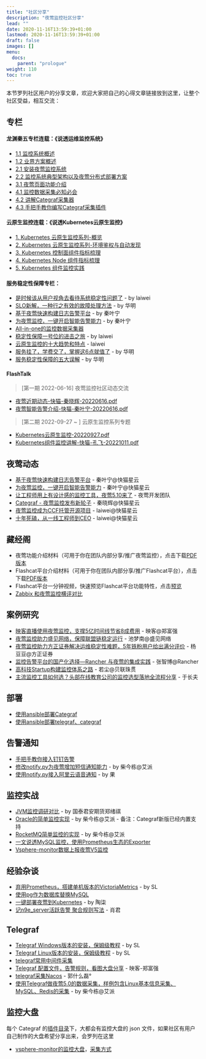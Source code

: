 ```yaml
---
title: "社区分享"
description: "夜莺监控社区分享"
lead: ""
date: 2020-11-16T13:59:39+01:00
lastmod: 2020-11-16T13:59:39+01:00
draft: false
images: []
menu:
  docs:
    parent: "prologue"
weight: 110
toc: true
---
```


本节罗列社区用户的分享文章，欢迎大家把自己的心得文章链接放到这里，让整个社区受益，相互交流：


## 专栏

#### 龙渊秦五专栏连载：《说透运维监控系统》
- [1.1 监控系统概述](https://mp.weixin.qq.com/s/K4IbBqnn0-X4p3b_6Z1Sbg)
- [1.2 业界方案概述](https://mp.weixin.qq.com/s/yFld5fWDYYtseo-Zjwivxg)
- [2.1 安装夜莺监控系统](https://mp.weixin.qq.com/s/iEC4pfL1TgjMDOWYh8H-FA)
- [2.2 监控系统典型架构以及夜莺分布式部署方案](https://mp.weixin.qq.com/s/zJU4nAr9MALXYr8woLTuUw)
- [3.1 夜莺页面功能介绍](https://mp.weixin.qq.com/s/6fZBGq0o1o4wVRlKdKSfrA)
- [4.1 监控数据采集必知必会](https://mp.weixin.qq.com/s/fvpilwvqe0hAN8GE9j_Oig)
- [4.2 讲解Categraf采集器](https://mp.weixin.qq.com/s/T69kkBzToHVh31D87xsrIg)
- [4.3 手把手教你编写Categraf采集插件](https://mp.weixin.qq.com/s/eeoRTeQrQwZ6iRvIqVozSA)

#### 云原生监控连载：《说透Kubernetes云原生监控》
- [1. Kubernetes 云原生监控系列-概览](https://mp.weixin.qq.com/s/_MJjzOWEemUcC6lg1yriSw)
- [2. Kubernetes 云原生监控系列-环境鉴权与自动发现](https://mp.weixin.qq.com/s/UFqwQXqeKO7JxhUqHjYj2Q)
- [3. Kubernetes 控制面组件指标梳理](https://mp.weixin.qq.com/s/KQjVbc7ArtfJ3PHM-BHdPw)
- [4. Kubernetes Node 组件指标梳理](https://mp.weixin.qq.com/s/QzidC1zvPFY1FqUofWfbbg)
- [5. Kubernetes 组件监控实践](https://mp.weixin.qq.com/s/lwnQO6n1Syas9pX_xeieQg)

#### 服务稳定性保障专栏：
- [是时候该从用户视角去看待系统稳定性问题了](http://flashcat.cloud/blog/make-system-reliable-from-user-perspective/) - by laiwei
- [SLO新解，一种行之有效的故障处理方法](https://mp.weixin.qq.com/s/dA-7o-7wv0x24pDf0TXJag) - by 华明
- [基于夜莺快速构建日志告警平台](http://flashcat.cloud/blog/elasticsearch-alert/) - by 秦叶宁
- [为夜莺监控，一键开启智能告警能力](http://flashcat.cloud/blog/n9e-support-anomaly-detection/) - by 秦叶宁
- [All-in-one的监控数据采集器](http://flashcat.cloud/blog/monitor-agent-categraf-introduction/)
- [稳定性保障一号位的进击之旅](https://mp.weixin.qq.com/s/glu6nVwllzbGaS5UO7fWSg) - by laiwei
- [云原生监控的十大趋势和特点](https://mp.weixin.qq.com/s/iOSc4jFRRv61kPdrZ85dnQ) - laiwei
- [服务挂了，学费交了，掌握这6点就值了](https://mp.weixin.qq.com/s/uRmwTbI5PstGTkgFTW2Jiw) - by 华明
- [服务稳定性保障的五大误解](https://mp.weixin.qq.com/s/G8W2cqVKqT2AlZxWWXU0Rw) - by 华明

#### FlashTalk
> [第一期 2022-06-16] 夜莺监控社区动态交流
  - [夜莺近期动态-快猫-秦晓辉-20220616.pdf](https://code.gitlink.org.cn/api/v1/repos/flashcat/static/raw/flashtalk/夜莺近期动态-快猫-秦晓辉-20220616.pdf)
  - [夜莺智能告警介绍-快猫-秦叶宁-20220616.pdf](https://code.gitlink.org.cn/api/v1/repos/flashcat/static/raw/flashtalk/夜莺智能告警介绍-快猫-秦叶宁-20220616.pdf)
> [第二期 2022-09-27 ~ ] 云原生监控系列专题 
  - [Kubernetes云原生监控-20220927.pdf](https://code.gitlink.org.cn/api/v1/repos/flashcat/static/raw/flashtalk/Kubernetes云原生监控-20220927.pdf)
  - [Kubernetes组件监控讲解-快猫-孔飞-20221011.pdf](https://code.gitlink.org.cn/api/v1/repos/flashcat/static/raw/flashtalk/Kubernetes组件监控讲解-快猫-孔飞-20221011.pdf)

## 夜莺动态
- [基于夜莺快速构建日志告警平台](https://mp.weixin.qq.com/s/cGrG1GKfiRwKH9QnXvLQbQ) - 秦叶宁@快猫星云
- [为夜莺监控，一键开启智能告警能力](https://mp.weixin.qq.com/s/Azx0Di08t_SnN9yiazrVRA) - 秦叶宁@快猫星云
- [让工程师用上有设计感的监控工具，夜莺5.10来了](https://mp.weixin.qq.com/s/dbs8pfgC-23HUWlktyv1iQ) - 夜莺开发团队
- [Categraf - 夜莺监控发布新轮子](https://mp.weixin.qq.com/s/IrOficG0Xdrc7F3bONKwHg) - 秦晓辉@快猫星云
- [夜莺监控成为CCF托管开源项目](https://mp.weixin.qq.com/s/FTr5nkgSlqhiY9O1Xyi09g)  - laiwei@快猫星云
- [十年死磕，从一线工程师到CEO](https://mp.weixin.qq.com/s/k8Fgv9-4_7_39KX_eoG9pg) - laiwei@快猫星云

## 藏经阁
- 夜莺功能介绍材料（可用于你在团队内部分享/推广夜莺监控），点击下载[PDF版本](https://sourl.cn/spsLFC)
- Flashcat平台介绍材料（可用于你在团队内部分享/推广Flashcat平台），点击下载[PDF版本](https://sourl.cn/G5iZCT)
- Flashcat平台一分钟视频，快速预览Flashcat平台功能特性，点击[预览](https://flashcat.cloud/videos/flashcat.mp4)
- [Zabbix 和夜莺监控横评对比](https://mp.weixin.qq.com/s/qii3TEgORUEIwWdPrjxSxg)


## 案例研究
- [映客直播使用夜莺监控，支撑5亿时间线节省8成费用](https://mp.weixin.qq.com/s/cfU4PY9yXCv_Dl8HcQme2g) - 映客@郑富强
- [夜莺监控助力盛见网络，保障联盟链稳定运行](https://mp.weixin.qq.com/s/dG164-wsV4b3WdZnNuKK0w) - 池梦南@盛见网络
- [夜莺监控助力方正证券解决运维稳定性难题，5年铁粉用户给出满分评价](https://mp.weixin.qq.com/s/Mh4h5Q4iFMFy3AMK3hZTdg) - 杨豆豆@方正证券
- [监控告警平台的国产化选择—Rancher 与夜莺的集成实践](https://mp.weixin.qq.com/s/PHy4KNrcO5I6jALtbcbBSw) - 张智博@Rancher
- [高科技Startup构建监控体系之路](/docs/appendix/usecase/a-startup-way-to-building-monitoring-system/) - 若尘@贝联珠贯
- [主流监控工具如何选？头部在线教育公司的监控选型落地全流程分享](https://mp.weixin.qq.com/s/NaSzhC7NWZmsOmoo19Tn5w) - 于长夫


## 部署
- [使用ansible部署Categraf](https://github.com/xiaoziv/categraf-playbook)
- [使用ansible部署telegraf、categraf](https://mp.weixin.qq.com/s/LkJj_U692Oe8UCcUoGOBgQ)


## 告警通知
- [手把手教你接入钉钉告警](https://mp.weixin.qq.com/s/ayVaQJ8mEacnyMkyqE_rJg)
- [修改notify.py为夜莺增加短信通知能力](https://mp.weixin.qq.com/s/GPIQ4-8o1z7bNJq7M7IvXg) - by 柴今栋@艾派
- [使用notify.py接入阿里云语音通知](https://t.zsxq.com/VNniqbQ) - by 果

## 监控实战
- [JVM监控调研对比](https://www.yuque.com/docs/share/67b03a91-5b83-4a4c-bc33-c7b970774b93) - by 国泰君安期货郑绪祺
- [Oracle的简单监控实现](https://mp.weixin.qq.com/s/c2mW2YfyMaeyITWcUDNUBg) - by 柴今栋@艾派 - 备注：Categraf新版已经内置支持
- [RocketMQ简单监控的实现](https://mp.weixin.qq.com/s/CyYdss6kFlo9qRuGfM_OlA) - by 柴今栋@艾派
- [一文说透MySQL监控，使用Prometheus生态的Exporter](https://mp.weixin.qq.com/s/gyqXh1ZGnoOC6jg6xOp-IA)
- [Vsphere-monitor数据上报夜莺V5监控](https://t.zsxq.com/feqF2JE)


## 经验杂谈
- [弃用Prometheus，搭建单机版本的VictoriaMetrics](https://t.zsxq.com/rrr7Iau) - by SL
- [使用pg作为数据库替换MySQL](https://t.zsxq.com/MnE6IA2)
- [一键部署夜莺到Kubernetes](https://t.zsxq.com/yJeM7QR) - by 陶柒
- [记n9e_server活跃告警 聚合规则写法](https://blog.csdn.net/woshi_1245/article/details/125218828) - 肖君


## Telegraf
- [Telegraf Windows版本的安装，保姆级教程](https://t.zsxq.com/AAqFQJY) - by SL
- [Telegraf Linux版本的安装，保姆级教程](https://t.zsxq.com/ba2Faqb) - by SL
- [telegraf常用中间件采集](https://t.zsxq.com/zvFuFqZ)
- [Telegraf 配置文件，告警规则，看图大盘分享](https://t.zsxq.com/02eYfie6q) - 映客-郑富强
- [telegraf采集Nacos](https://articles.zsxq.com/id_dm7ri6vrlbte.html) - 郭什么磊°
- [使用Telegraf做夜莺5.0的数据采集，样例包含Linux基本信息采集、MySQL、Redis的采集](https://mp.weixin.qq.com/s/-T4sSV0uSyrdzbhgzusCqg) - by 柴今栋@艾派

## 监控大盘

每个 Categraf 的[插件目录](https://github.com/flashcatcloud/categraf/tree/main/inputs)下，大都会有监控大盘的 json 文件，如果社区有用户自己制作的大盘希望分享出来，会罗列在这里

- [vsphere-monitor的监控大盘](https://gist.github.com/guoyl1997/cfc76f54434302d524acce874ca80559)，[采集方式](https://articles.zsxq.com/id_j501m7mtnor2.html)


